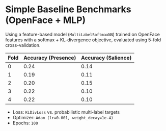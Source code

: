 # Simple Baseline Benchmarks (OpenFace + MLP)
Using a feature-based model (`MultiLabelSoftmaxNN`) trained on OpenFace features with a 
softmax + KL-divergence objective, evaluated using 5-fold cross-validation.

| Fold | Accuracy (Presence) | Accuracy (Salience) |
|------|---------------------|---------------------|
| 0    | 0.24                | 0.14                |
| 1    | 0.19                | 0.11                |
| 2    | 0.20                | 0.15                |
| 3    | 0.22                | 0.10                |
| 4    | 0.22                | 0.10                |

* Loss: `KLDivLoss` vs. probabilistic multi-label targets
* Optimizer: `Adam (lr=0.001, weight_decay=1e-4)`
* Epochs: `100`
